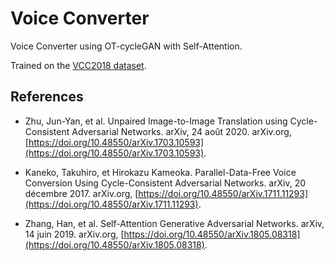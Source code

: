 # Voice Converter

Voice Converter using OT-cycleGAN with Self-Attention.

Trained on the [VCC2018 dataset](https://doi.org/10.7488/ds/2337).

## References

- Zhu, Jun-Yan, et al. Unpaired Image-to-Image Translation using Cycle-Consistent Adversarial Networks. arXiv, 24 août 2020. arXiv.org, [https://doi.org/10.48550/arXiv.1703.10593](https://doi.org/10.48550/arXiv.1703.10593).

- Kaneko, Takuhiro, et Hirokazu Kameoka. Parallel-Data-Free Voice Conversion Using Cycle-Consistent Adversarial Networks. arXiv, 20 décembre 2017. arXiv.org, [https://doi.org/10.48550/arXiv.1711.11293](https://doi.org/10.48550/arXiv.1711.11293).

- Zhang, Han, et al. Self-Attention Generative Adversarial Networks. arXiv, 14 juin 2019. arXiv.org, [https://doi.org/10.48550/arXiv.1805.08318](https://doi.org/10.48550/arXiv.1805.08318).
